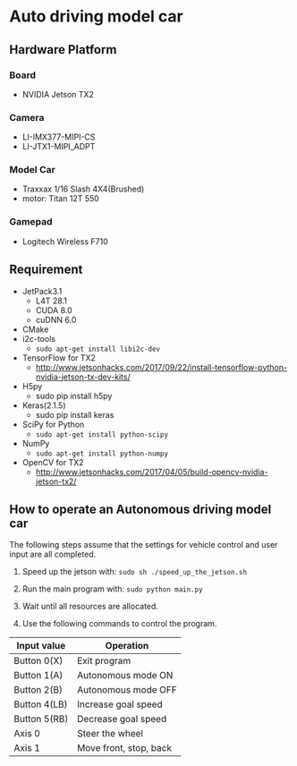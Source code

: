 # Auto driving model car

## Hardware Platform

### Board
- NVIDIA Jetson TX2

### Camera
- LI-IMX377-MIPI-CS
- LI-JTX1-MIPI_ADPT

### Model Car
- Traxxax 1/16 Slash 4X4(Brushed)
- motor: Titan 12T 550

### Gamepad
- Logitech Wireless F710

## Requirement
- JetPack3.1
    - L4T 28.1
    - CUDA 8.0
    - cuDNN 6.0
- CMake
- i2c-tools
    - `sudo apt-get install libi2c-dev`
- TensorFlow for TX2
    - http://www.jetsonhacks.com/2017/09/22/install-tensorflow-python-nvidia-jetson-tx-dev-kits/
- H5py
    - sudo pip install h5py
- Keras(2.1.5)
    - sudo pip install keras
- SciPy for Python
    - `sudo apt-get install python-scipy`
- NumPy
    - `sudo apt-get install python-numpy`
- OpenCV for TX2
    - http://www.jetsonhacks.com/2017/04/05/build-opencv-nvidia-jetson-tx2/

## How to operate an Autonomous driving model car
The following steps assume that the settings for vehicle control and user input are all completed.

1) Speed up the jetson with:
`sudo sh ./speed_up_the_jetson.sh`

2) Run the main program with:
`sudo python main.py`

3) Wait until all resources are allocated.

4) Use the following commands to control the program.

| Input value  | Operation              |
|--------------|------------------------|
| Button 0(X)  | Exit program           |
| Button 1(A)  | Autonomous mode ON     |
| Button 2(B)  | Autonomous mode OFF    |
| Button 4(LB) | Increase goal speed    |
| Button 5(RB) | Decrease goal speed    |
| Axis 0       | Steer the wheel        |
| Axis 1       | Move front, stop, back |


